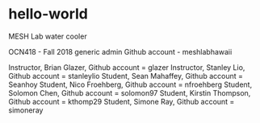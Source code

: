 # hello-world
MESH Lab water cooler

OCN418 - Fall 2018
generic admin Github account - meshlabhawaii

Instructor, Brian Glazer, Github account = glazer
Instructor, Stanley Lio, Github account = stanleylio
Student, Sean Mahaffey, Github account = Seanhoy
Student, Nico Froehberg, Github account = nfroehberg
Student, Solomon Chen, Github account = solomon97
Student, Kirstin Thompson, Github account = kthomp29
Student, Simone Ray, Github account = simoneray
